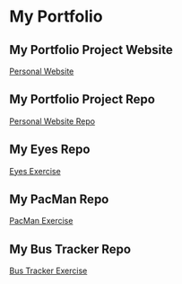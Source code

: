 # My Portfolio

## My Portfolio Project Website
<a href="https://tennwilliams.github.io/TennilleWilliams"> Personal Website </a>
## My Portfolio Project Repo
<a href="https://github.com/TennWilliams/TennilleWilliams"> Personal Website Repo </a>

## My Eyes Repo
<a href="https://github.com/TennWilliams/Eyes"> Eyes Exercise </a>

## My PacMan Repo
<a href="https://github.com/TennWilliams/PacMan"> PacMan Exercise </a>

## My Bus Tracker Repo
<a href="https://github.com/TennWilliams/Bus-Tracker"> Bus Tracker Exercise </a>

